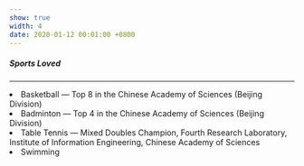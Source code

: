 ```yaml
---
show: true
width: 4
date: 2020-01-12 00:01:00 +0800
---
```


<div class="p-4">
    <h5>Sports Loved</h5>
    <hr />
    <p>
        <li> Basketball — Top 8 in the Chinese Academy of Sciences (Beijing Division)  </li>
        <li> Badminton — Top 4 in the Chinese Academy of Sciences (Beijing Division)  </li>
        <li> Table Tennis — Mixed Doubles Champion, Fourth Research Laboratory, Institute of Information Engineering, Chinese Academy of Sciences  </li>
        <li> Swimming </li>
    </p>
</div>
